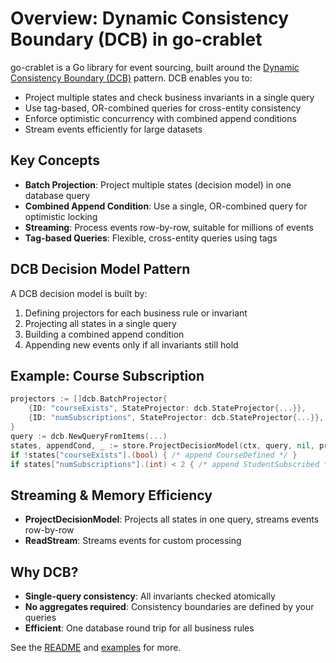 # Overview: Dynamic Consistency Boundary (DCB) in go-crablet

go-crablet is a Go library for event sourcing, built around the [Dynamic Consistency Boundary (DCB)](https://dcb.events/) pattern. DCB enables you to:

- Project multiple states and check business invariants in a single query
- Use tag-based, OR-combined queries for cross-entity consistency
- Enforce optimistic concurrency with combined append conditions
- Stream events efficiently for large datasets

## Key Concepts

- **Batch Projection**: Project multiple states (decision model) in one database query
- **Combined Append Condition**: Use a single, OR-combined query for optimistic locking
- **Streaming**: Process events row-by-row, suitable for millions of events
- **Tag-based Queries**: Flexible, cross-entity queries using tags

## DCB Decision Model Pattern

A DCB decision model is built by:
1. Defining projectors for each business rule or invariant
2. Projecting all states in a single query
3. Building a combined append condition
4. Appending new events only if all invariants still hold

## Example: Course Subscription

```go
projectors := []dcb.BatchProjector{
    {ID: "courseExists", StateProjector: dcb.StateProjector{...}},
    {ID: "numSubscriptions", StateProjector: dcb.StateProjector{...}},
}
query := dcb.NewQueryFromItems(...)
states, appendCond, _ := store.ProjectDecisionModel(ctx, query, nil, projectors)
if !states["courseExists"].(bool) { /* append CourseDefined */ }
if states["numSubscriptions"].(int) < 2 { /* append StudentSubscribed */ }
```

## Streaming & Memory Efficiency
- **ProjectDecisionModel**: Projects all states in one query, streams events row-by-row
- **ReadStream**: Streams events for custom processing

## Why DCB?
- **Single-query consistency**: All invariants checked atomically
- **No aggregates required**: Consistency boundaries are defined by your queries
- **Efficient**: One database round trip for all business rules

See the [README](../README.md) and [examples](examples.md) for more.